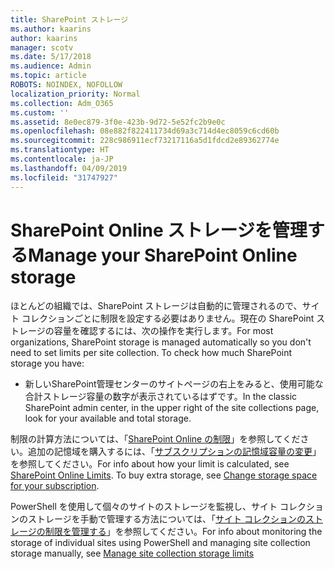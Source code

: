 ```yaml
---
title: SharePoint ストレージ
ms.author: kaarins
author: kaarins
manager: scotv
ms.date: 5/17/2018
ms.audience: Admin
ms.topic: article
ROBOTS: NOINDEX, NOFOLLOW
localization_priority: Normal
ms.collection: Adm_O365
ms.custom: ''
ms.assetid: 8e0ec879-3f0e-423b-9d72-5e52fc2b9e0c
ms.openlocfilehash: 08e882f822411734d69a3c714d4ec8059c6cd60b
ms.sourcegitcommit: 228c986911ecf73217116a5d1fdcd2e89362774e
ms.translationtype: HT
ms.contentlocale: ja-JP
ms.lasthandoff: 04/09/2019
ms.locfileid: "31747927"
---
```

# <a name="manage-your-sharepoint-online-storage"></a><span data-ttu-id="4ab96-102">SharePoint Online ストレージを管理する</span><span class="sxs-lookup"><span data-stu-id="4ab96-102">Manage your SharePoint Online storage</span></span>

<span data-ttu-id="4ab96-p101">ほとんどの組織では、SharePoint ストレージは自動的に管理されるので、サイト コレクションごとに制限を設定する必要はありません。現在の SharePoint ストレージの容量を確認するには、次の操作を実行します。</span><span class="sxs-lookup"><span data-stu-id="4ab96-p101">For most organizations, SharePoint storage is managed automatically so you don't need to set limits per site collection. To check how much SharePoint storage you have:</span></span>
  
- <span data-ttu-id="4ab96-105">新しいSharePoint管理センターのサイトページの右上をみると、使用可能な合計ストレージ容量の数字が表示されているはずです。</span><span class="sxs-lookup"><span data-stu-id="4ab96-105">In the classic SharePoint admin center, in the upper right of the site collections page, look for your available and total storage.</span></span>
    
<span data-ttu-id="4ab96-p102">制限の計算方法については、「[SharePoint Online の制限](https://go.microsoft.com/fwlink/p/?LinkID=856113)」を参照してください。追加の記憶域を購入するには、「[サブスクリプションの記憶域容量の変更](https://go.microsoft.com/fwlink/?linkid=866428)」を参照してください。</span><span class="sxs-lookup"><span data-stu-id="4ab96-p102">For info about how your limit is calculated, see [SharePoint Online Limits](https://go.microsoft.com/fwlink/p/?LinkID=856113). To buy extra storage, see [Change storage space for your subscription](https://go.microsoft.com/fwlink/?linkid=866428).</span></span>
  
<span data-ttu-id="4ab96-108">PowerShell を使用して個々のサイトのストレージを監視し、サイト コレクションのストレージを手動で管理する方法については、「[サイト コレクションのストレージの制限を管理する](https://go.microsoft.com/fwlink/?linkid=867833)」を参照してください。</span><span class="sxs-lookup"><span data-stu-id="4ab96-108">For info about monitoring the storage of individual sites using PowerShell and managing site collection storage manually, see [Manage site collection storage limits](https://go.microsoft.com/fwlink/?linkid=867833)</span></span>
  

